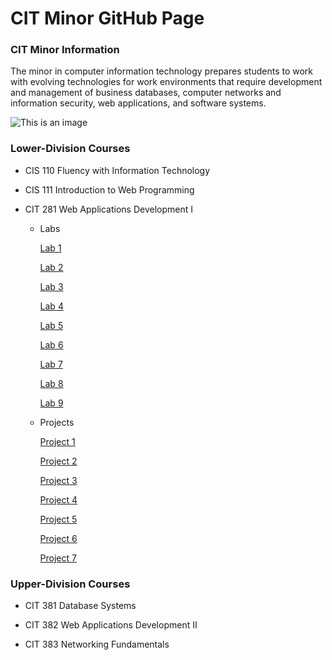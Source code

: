 # CIT Minor GitHub Page

### CIT Minor Information
The minor in computer information technology prepares students to work with evolving technologies for work environments that require development and management of business databases, computer networks and information security, web applications, and software systems.

![This is an image](https://images.unsplash.com/photo-1542903660-eedba2cda473?ixlib=rb-1.2.1&ixid=MnwxMjA3fDB8MHxwaG90by1wYWdlfHx8fGVufDB8fHx8&auto=format&fit=crop&w=2070&q=80)

### Lower-Division Courses

- CIS 110 Fluency with Information Technology

- CIS 111 Introduction to Web Programming

- CIT 281 Web Applications Development I
  - Labs
  
    [Lab 1](https://sierrabakerr.github.io/cit281-lab1/)
    
    [Lab 2](https://sierrabakerr.github.io/cit281-lab2/)
    
    [Lab 3](https://sierrabakerr.github.io/cit281-lab3/)
    
    [Lab 4](https://sierrabakerr.github.io/cit281-lab4/)

    [Lab 5](https://sierrabakerr.github.io/cit281-lab5/)

    [Lab 6](https://sierrabakerr.github.io/cit281-lab6/)

    [Lab 7](https://sierrabakerr.github.io/cit281-lab7/)
    
    [Lab 8](https://sierrabakerr.github.io/cit281-lab8/)
    
    [Lab 9](https://sierrabakerr.github.io/cit281-lab9/)

  - Projects
  
    [Project 1](https://sierrabakerr.github.io/cit281-p1/)
    
    [Project 2](https://sierrabakerr.github.io/cit281-p2/)
    
    [Project 3](https://sierrabakerr.github.io/cit281-p3/)
    
    [Project 4](https://sierrabakerr.github.io/cit281-p4/)
    
    [Project 5](https://sierrabakerr.github.io/cit281-p5/)
    
    [Project 6](https://sierrabakerr.github.io/cit281-p6/)
    
    [Project 7](https://sierrabakerr.github.io/cit281-p7/)
    
### Upper-Division Courses

- CIT 381 Database Systems

- CIT 382 Web Applications Development II

- CIT 383 Networking Fundamentals
